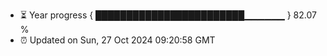 - ⏳ Year progress { ████████████████████████▁▁▁▁▁▁ } 82.07 %
- ⏰ Updated on Sun, 27 Oct 2024 09:20:58 GMT

